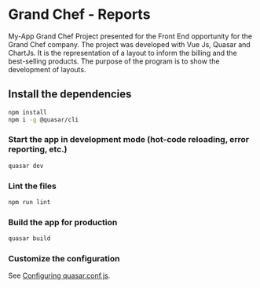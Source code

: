# Grand Chef - Reports

My-App Grand Chef
Project presented for the Front End opportunity for the Grand Chef company.
The project was developed with Vue Js, Quasar and ChartJs. It is the representation of a layout to inform the billing and the best-selling products. The purpose of the program is to show the development of layouts.

## Install the dependencies
```bash
npm install
npm i -g @quasar/cli
```

### Start the app in development mode (hot-code reloading, error reporting, etc.)
```bash
quasar dev
```

### Lint the files
```bash
npm run lint
```

### Build the app for production
```bash
quasar build
```

### Customize the configuration
See [Configuring quasar.conf.js](https://v1.quasar.dev/quasar-cli/quasar-conf-js).
